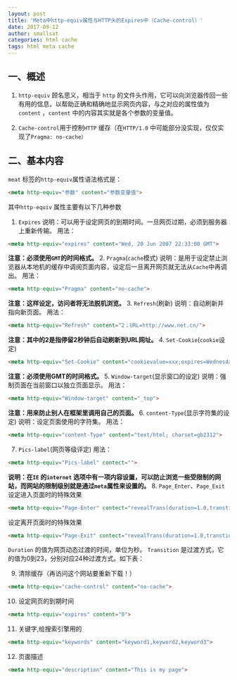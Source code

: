 ```yaml
---
layout: post
title: 'Meta中http-equiv属性与HTTP头的Expires中（Cache-control）'
date: 2017-09-12
author: smallsat
categories: html cache
tags: html meta cache
---
```




## 一、概述

1. `http-equiv` 顾名思义，相当于 `http` 的文件头作用，它可以向浏览器传回一些有用的信息，以帮助正确和精确地显示网页内容，与之对应的属性值为`content` ，`content` 中的内容其实就是各个参数的变量值。

2. `Cache-control`用于控制`HTTP` 缓存（在`HTTP/1.0` 中可能部分没实现，仅仅实现了`Pragma: no-cache）`

## 二、基本内容

`meat` 标签的`http-equiv`属性语法格式是：
```html
<meta http-equiv="参数" content="参数变量值">
```
其中`http-equiv` 属性主要有以下几种参数

1. `Expires`
说明：可以用于设定网页的到期时间。一旦网页过期，必须到服务器上重新传输。 
用法：
```html
<meta http-equiv="expires" content="Wed, 20 Jun 2007 22:33:00 GMT">
```
**注意：必须使用`GMT`的时间格式。**
2. `Pragma`(`cache`模式)
说明：是用于设定禁止浏览器从本地机的缓存中调阅页面内容，设定后一旦离开网页就无法从`Cache`中再调出。
用法：
```html
<meta http-equiv="Pragma" content="no-cache">
```
**注意：这样设定，访问者将无法脱机浏览。**
3. `Refresh`(刷新)
说明：自动刷新并指向新页面。
用法：
```html
<meta http-equiv="Refresh" content="2；URL=http://www.net.cn/">
```
**注意：其中的2是指停留2秒钟后自动刷新到URL网址。**
4. `Set-Cookie`(`cookie`设定)
```html
<meta http-equiv="Set-Cookie" content="cookievalue=xxx;expires=Wednesday, 20-Jun-2007 22:33:00 GMT； path=/">
```
**注意：必须使用GMT的时间格式。**
5. `Window-target`(显示窗口的设定)
说明：强制页面在当前窗口以独立页面显示。
用法：
```html
<meta http-equiv="Window-target" content="_top">
```
**注意：用来防止别人在框架里调用自己的页面。**
6. `content-Type`(显示字符集的设定)
说明：设定页面使用的字符集。
用法：
```html
<meta http-equiv="content-Type" content="text/html; charset=gb2312">
```
7. `Pics-label`(网页等级评定)
用法：
```html
<meta http-equiv="Pics-label" contect="">
```
**说明：在`IE` 的`internet` 选项中有一项内容设置，可以防止浏览一些受限制的网站，而网站的限制级别就是通过`meta`属性来设置的。**
8. `Page_Enter`、`Page_Exit` 
设定进入页面时的特殊效果
```html
<meta http-equiv="Page-Enter" contect="revealTrans(duration=1.0,transtion=12)">
```
设定离开页面时的特殊效果
```html
<meta http-equiv="Page-Exit" contect="revealTrans(duration=1.0,transtion=    12)">  
```
`Duration` 的值为网页动态过渡的时间，单位为秒。
`Transition` 是过渡方式，它的值为0到23，分别对应24种过渡方式。如下表：

9. 清除缓存（再访问这个网站要重新下载！）
```html
<meta http-equiv="cache-control" content="no-cache">
```
10. 设定网页的到期时间
```html
<meta http-equiv="expires" content="0">
```
11. 关键字,给搜索引擎用的
```html 
<meta http-equiv="keywords" content="keyword1,keyword2,keyword3">
```
12. 页面描述
```html
<meta http-equiv="description" content="This is my page">
```